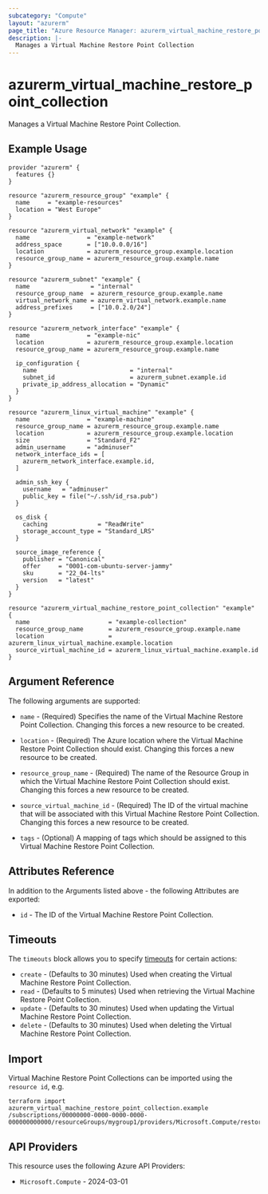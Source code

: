 ```yaml
---
subcategory: "Compute"
layout: "azurerm"
page_title: "Azure Resource Manager: azurerm_virtual_machine_restore_point_collection"
description: |-
  Manages a Virtual Machine Restore Point Collection
---
```


# azurerm_virtual_machine_restore_point_collection

Manages a Virtual Machine Restore Point Collection.

## Example Usage

```hcl
provider "azurerm" {
  features {}
}

resource "azurerm_resource_group" "example" {
  name     = "example-resources"
  location = "West Europe"
}

resource "azurerm_virtual_network" "example" {
  name                = "example-network"
  address_space       = ["10.0.0.0/16"]
  location            = azurerm_resource_group.example.location
  resource_group_name = azurerm_resource_group.example.name
}

resource "azurerm_subnet" "example" {
  name                 = "internal"
  resource_group_name  = azurerm_resource_group.example.name
  virtual_network_name = azurerm_virtual_network.example.name
  address_prefixes     = ["10.0.2.0/24"]
}

resource "azurerm_network_interface" "example" {
  name                = "example-nic"
  location            = azurerm_resource_group.example.location
  resource_group_name = azurerm_resource_group.example.name

  ip_configuration {
    name                          = "internal"
    subnet_id                     = azurerm_subnet.example.id
    private_ip_address_allocation = "Dynamic"
  }
}

resource "azurerm_linux_virtual_machine" "example" {
  name                = "example-machine"
  resource_group_name = azurerm_resource_group.example.name
  location            = azurerm_resource_group.example.location
  size                = "Standard_F2"
  admin_username      = "adminuser"
  network_interface_ids = [
    azurerm_network_interface.example.id,
  ]

  admin_ssh_key {
    username   = "adminuser"
    public_key = file("~/.ssh/id_rsa.pub")
  }

  os_disk {
    caching              = "ReadWrite"
    storage_account_type = "Standard_LRS"
  }

  source_image_reference {
    publisher = "Canonical"
    offer     = "0001-com-ubuntu-server-jammy"
    sku       = "22_04-lts"
    version   = "latest"
  }
}

resource "azurerm_virtual_machine_restore_point_collection" "example" {
  name                      = "example-collection"
  resource_group_name       = azurerm_resource_group.example.name
  location                  = azurerm_linux_virtual_machine.example.location
  source_virtual_machine_id = azurerm_linux_virtual_machine.example.id
}
```

## Argument Reference

The following arguments are supported:

* `name` - (Required) Specifies the name of the Virtual Machine Restore Point Collection. Changing this forces a new resource to be created.

* `location` - (Required) The Azure location where the Virtual Machine Restore Point Collection should exist. Changing this forces a new resource to be created.

* `resource_group_name` - (Required) The name of the Resource Group in which the Virtual Machine Restore Point Collection should exist. Changing this forces a new resource to be created.

* `source_virtual_machine_id` - (Required) The ID of the virtual machine that will be associated with this Virtual Machine Restore Point Collection. Changing this forces a new resource to be created.

* `tags` - (Optional) A mapping of tags which should be assigned to this Virtual Machine Restore Point Collection.

## Attributes Reference

In addition to the Arguments listed above - the following Attributes are exported:

* `id` - The ID of the Virtual Machine Restore Point Collection.

## Timeouts

The `timeouts` block allows you to specify [timeouts](https://www.terraform.io/language/resources/syntax#operation-timeouts) for certain actions:


* `create` - (Defaults to 30 minutes) Used when creating the Virtual Machine Restore Point Collection.
* `read` - (Defaults to 5 minutes) Used when retrieving the Virtual Machine Restore Point Collection.
* `update` - (Defaults to 30 minutes) Used when updating the Virtual Machine Restore Point Collection.
* `delete` - (Defaults to 30 minutes) Used when deleting the Virtual Machine Restore Point Collection.

## Import

Virtual Machine Restore Point Collections can be imported using the `resource id`, e.g.

```shell
terraform import azurerm_virtual_machine_restore_point_collection.example /subscriptions/00000000-0000-0000-0000-000000000000/resourceGroups/mygroup1/providers/Microsoft.Compute/restorePointCollections/collection1
```

## API Providers
<!-- This section is generated, changes will be overwritten -->
This resource uses the following Azure API Providers:

* `Microsoft.Compute` - 2024-03-01
